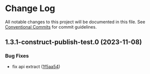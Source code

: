 # Change Log

All notable changes to this project will be documented in this file.
See [Conventional Commits](https://conventionalcommits.org) for commit guidelines.

## 1.3.1-construct-publish-test.0 (2023-11-08)

### Bug Fixes

- fix api extract ([1f5aa54](https://github.com/aws-amplify/amplify-category-api/commit/1f5aa542150d62df0bd71df7c4586df44cfc3349))
